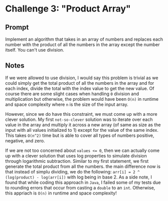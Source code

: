 # Challenge 3: "Product Array"
## Prompt
Implement an algorithm that takes in an array of numbers and replaces each number with the product of all the numbers 
in the array except the number itself. You can't use division.
## Notes
If we were allowed to use division, I would say this problem is trivial as we could simply get the total product of all the numbers in the array and for each index, divide the total with the index value to get the new value. Of course there are some slight cases when handling `0` division and multiplication but otherwise, the problem would have been `O(n)` in runtime and space complexity where `n` is the size of the input array.

However, since we do have this constraint, we must come up with a more clever solution. My first `not-so-clever` solution was to iterate over each value in the array and multiply it across a new array (of same as size as the input with all values initialized to 1) except for the value of the same index. This takes `O(n^2)` time but is able to cover all types of numbers positive, negative, and zero. 

If we are not too concerned about `values <= 0`, then we can actually come up with a clever solution that uses log properties to simulate division through logarithmic subtraction. Similar to my first statement, we first generate the total product from all the numbers. the main difference now is that instead of simplu dividing, we do the following:
```arr[i] = 2 ^ (log(product) - log(arr[i])``` with log being in base 2.
As a side note, I found that while coding this approach in `Java`, I failed some of my tests due to rounding errors that occur from casting a `double` to an `int`. Otherwise, this appriach is `O(n)` in runtime and space complexity!

